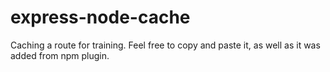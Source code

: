 # express-node-cache

Caching a route for training. Feel free to copy and paste it, as well as it was added from npm plugin.
